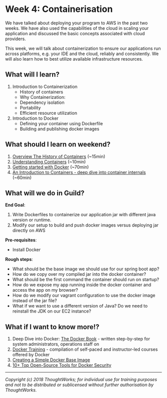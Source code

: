 # Week 4: Containerisation
We have talked about deploying your program to AWS in the past two weeks. We have also used the capabilities of the cloud in scaling your application and discussed the basic concepts associated with cloud providers. 

This week, we will talk about containerization to ensure our applications run across platforms, e.g. your IDE and the cloud, reliably and consistently. We will also learn how to best utilize available infrastructure resources.

## What will I learn?
1. Introduction to Containerization
   * History of containers
   * Why Containerization:
   * Dependency isolation 
   * Portability
   * Efficient resource utilization
2. Introduction to Docker
   * Defining your container using Dockerfile
   * Building and publishing docker images

## What should I learn on weekend?
1. [Overview The History of Containers](https://www.redhat.com/en/blog/history-containers) (~15min)
2. [Understanding Containers](https://medium.com/@jessgreb01/what-is-the-difference-between-a-process-a-container-and-a-vm-f36ba0f8a8f7) (~10min)
3. [Getting started with Docker](https://docs.docker.com/get-started/) (~70min)
4. [An Introduction to Containers - deep dive into container internals](https://www.youtube.com/watch?v=sK5i-N34im8) (~60min)

## What will we do in Guild?
**End Goal**:
1. Write Dockerfiles to containerize our application jar with different java version or runtime.
2. Modify our setup to build and push docker images versus deploying jar directly on AWS

**Pre-requisites**:
- Install Docker

**Rough steps**:
- What should be the base image we should use for our spring boot app?
- How do we copy over my compiled jar into the docker container?
- What should be the first command the container should run on startup?
- How do we expose my app running inside the docker container and access the app on my browser?
- How do we modify our vagrant configuration to use the docker image instead of the jar file?
- What if we want to use a different version of Java? Do we need to reinstall the JDK on our EC2 instance?

## What if I want to know more!?
1. Deep Dive into Docker: [The Docker Book](https://www.amazon.com/Docker-Book-Containerization-new-virtualization-ebook/dp/B00LRROTI4) - written step-by-step for system administrators, operations staff on
2. [Docker Training](https://success.docker.com/training/) - compilation of self-paced and instructor-led courses offered by Docker
3. [Creating a Simple Docker Base Image](https://docs.docker.com/develop/develop-images/baseimages/)
4. [10+ Top Open-Source Tools for Docker Security](https://techbeacon.com/security/10-top-open-source-tools-docker-security)

---

*Copyright (c) 2018 ThoughtWorks; for individual use for training purposes and not to be distributed or sublicensed without further authorisation by ThoughtWorks.*
